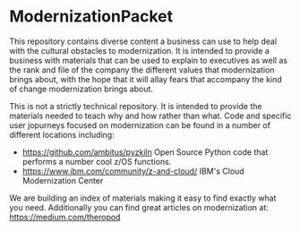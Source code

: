 # ModernizationPacket
This repository contains diverse content a business can use to help deal with the cultural obstacles to modernization. It is intended to provide a business with materials that can be used to explain to executives as well as the rank and file of the company the different values that modernization brings about, with the hope that it will allay fears that accompany the kind of change modernization brings about.

This is not a strictly technical repository. It is intended to provide the materials needed to teach why and how rather than what. Code and specific user jopurneys focused on modernization can be found in a number of different locations including:
- https://github.com/ambitus/pyzkiln Open Source Python code that performs a number cool z/OS functions.
- https://www.ibm.com/community/z-and-cloud/ IBM's Cloud Modernization Center

We are building an index of materials making it easy to find exactly what you need.
Additionally you can find great articles on modernization at: https://medium.com/theropod